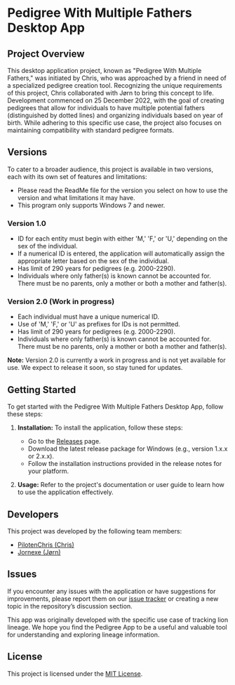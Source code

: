 # Pedigree With Multiple Fathers Desktop App

## Project Overview

This desktop application project, known as "Pedigree With Multiple Fathers," was initiated by Chris, who was approached by a friend in need of a specialized pedigree creation tool. Recognizing the unique requirements of this project, Chris collaborated with Jørn to bring this concept to life. Development commenced on 25 December 2022, with the goal of creating pedigrees that allow for individuals to have multiple potential fathers (distinguished by dotted lines) and organizing individuals based on year of birth. While adhering to this specific use case, the project also focuses on maintaining compatibility with standard pedigree formats.

## Versions

To cater to a broader audience, this project is available in two versions, each with its own set of features and limitations:
- Please read the ReadMe file for the version you select on how to use the version and what limitations it may have.
- This program only supports Windows 7 and newer.

### Version 1.0

- ID for each entity must begin with either 'M,' 'F,' or 'U,' depending on the sex of the individual.
- If a numerical ID is entered, the application will automatically assign the appropriate letter based on the sex of the individual.
- Has limit of 290 years for pedigrees (e.g. 2000-2290).
- Individuals where only father(s) is known cannot be accounted for. There must be no parents, only a mother or both a mother and father(s).

### Version 2.0 (Work in progress)

- Each individual must have a unique numerical ID.
- Use of 'M,' 'F,' or 'U' as prefixes for IDs is not permitted.
- Has limit of 290 years for pedigrees (e.g. 2000-2290).
- Individuals where only father(s) is known cannot be accounted for. There must be no parents, only a mother or both a mother and father(s).

**Note:** Version 2.0 is currently a work in progress and is not yet available for use. We expect to release it soon, so stay tuned for updates.

## Getting Started

To get started with the Pedigree With Multiple Fathers Desktop App, follow these steps:

1. **Installation:** To install the application, follow these steps:

   - Go to the [Releases](https://github.com/PilotenChris/Pedigree-With-Multiple-Fathers/releases) page.
   - Download the latest release package for Windows (e.g., version 1.x.x or 2.x.x).
   - Follow the installation instructions provided in the release notes for your platform.

2. **Usage:** Refer to the project's documentation or user guide to learn how to use the application effectively.

## Developers

This project was developed by the following team members:

- [PilotenChris (Chris)](https://github.com/PilotenChris)
- [Jornexe (Jørn)](https://github.com/Jornexe)

## Issues

If you encounter any issues with the application or have suggestions for improvements, please report them on our [issue tracker](https://github.com/PilotenChris/Pedigree-With-Multiple-Fathers) or creating a new topic in the repository’s discussion section.

This app was originally developed with the specific use case of tracking lion lineage. We hope you find the Pedigree App to be a useful and valuable tool for understanding and exploring lineage information.

## License

This project is licensed under the [MIT License](LICENSE).

